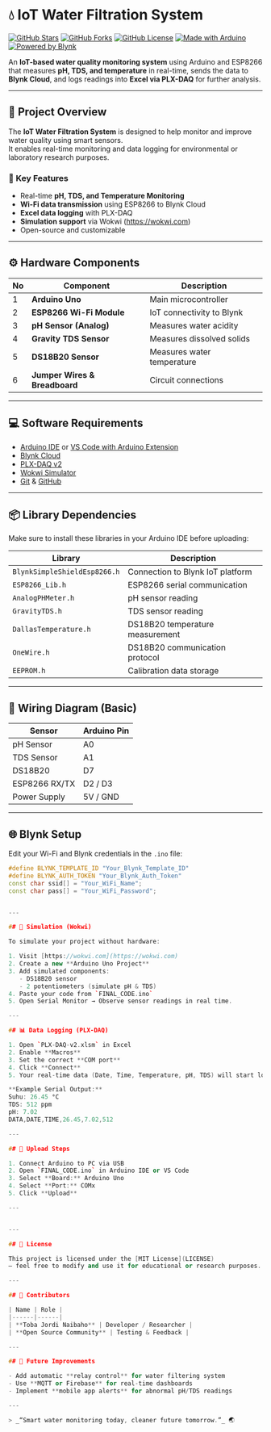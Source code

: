 # 💧 IoT Water Filtration System

[![GitHub Stars](https://img.shields.io/github/stars/tobanaibaho/IoT-Water-Filtration?style=flat-square)](https://github.com/tobanaibaho/IoT-Water-Filtration/stargazers)
[![GitHub Forks](https://img.shields.io/github/forks/tobanaibaho/IoT-Water-Filtration?style=flat-square)](https://github.com/tobanaibaho/IoT-Water-Filtration/network/members)
[![GitHub License](https://img.shields.io/badge/License-MIT-blue.svg?style=flat-square)](LICENSE)
[![Made with Arduino](https://img.shields.io/badge/Made%20with-Arduino-blue?style=flat-square&logo=arduino)](https://www.arduino.cc/)
[![Powered by Blynk](https://img.shields.io/badge/Powered%20by-Blynk-green?style=flat-square&logo=blynk)](https://blynk.io)

An **IoT-based water quality monitoring system** using Arduino and ESP8266 that measures **pH, TDS, and temperature** in real-time, sends the data to **Blynk Cloud**, and logs readings into **Excel via PLX-DAQ** for further analysis.

---

## 🧠 Project Overview

The **IoT Water Filtration System** is designed to help monitor and improve water quality using smart sensors.  
It enables real-time monitoring and data logging for environmental or laboratory research purposes.

### 🌟 Key Features
- Real-time **pH, TDS, and Temperature Monitoring**
- **Wi-Fi data transmission** using ESP8266 to Blynk Cloud
- **Excel data logging** with PLX-DAQ
- **Simulation support** via Wokwi (https://wokwi.com)
- Open-source and customizable

---

## ⚙️ Hardware Components

| No | Component | Description |
|----|------------|-------------|
| 1 | **Arduino Uno** | Main microcontroller |
| 2 | **ESP8266 Wi-Fi Module** | IoT connectivity to Blynk |
| 3 | **pH Sensor (Analog)** | Measures water acidity |
| 4 | **Gravity TDS Sensor** | Measures dissolved solids |
| 5 | **DS18B20 Sensor** | Measures water temperature |
| 6 | **Jumper Wires & Breadboard** | Circuit connections |

---

## 💻 Software Requirements

- [Arduino IDE](https://www.arduino.cc/en/software) or [VS Code with Arduino Extension](https://marketplace.visualstudio.com/items?itemName=vsciot-vscode.vscode-arduino)
- [Blynk Cloud](https://blynk.cloud)
- [PLX-DAQ v2](https://github.com/netlabtoolkit/PLX-DAQ)
- [Wokwi Simulator](https://wokwi.com)
- [Git](https://git-scm.com/) & [GitHub](https://github.com)

---

## 📦 Library Dependencies

Make sure to install these libraries in your Arduino IDE before uploading:

| Library | Description |
|----------|--------------|
| `BlynkSimpleShieldEsp8266.h` | Connection to Blynk IoT platform |
| `ESP8266_Lib.h` | ESP8266 serial communication |
| `AnalogPHMeter.h` | pH sensor reading |
| `GravityTDS.h` | TDS sensor reading |
| `DallasTemperature.h` | DS18B20 temperature measurement |
| `OneWire.h` | DS18B20 communication protocol |
| `EEPROM.h` | Calibration data storage |

---

## 🔌 Wiring Diagram (Basic)

| Sensor | Arduino Pin |
|---------|--------------|
| pH Sensor | A0 |
| TDS Sensor | A1 |
| DS18B20 | D7 |
| ESP8266 RX/TX | D2 / D3 |
| Power Supply | 5V / GND |

---

## 🌐 Blynk Setup

Edit your Wi-Fi and Blynk credentials in the `.ino` file:

```cpp
#define BLYNK_TEMPLATE_ID "Your_Blynk_Template_ID"
#define BLYNK_AUTH_TOKEN "Your_Blynk_Auth_Token"
const char ssid[] = "Your_WiFi_Name";
const char pass[] = "Your_WiFi_Password";


---

## 🧪 Simulation (Wokwi)

To simulate your project without hardware:

1. Visit [https://wokwi.com](https://wokwi.com)
2. Create a new **Arduino Uno Project**
3. Add simulated components:
   - DS18B20 sensor
   - 2 potentiometers (simulate pH & TDS)
4. Paste your code from `FINAL_CODE.ino`
5. Open Serial Monitor → Observe sensor readings in real time.

---

## 📊 Data Logging (PLX-DAQ)

1. Open `PLX-DAQ-v2.xlsm` in Excel  
2. Enable **Macros**
3. Set the correct **COM port**
4. Click **Connect**
5. Your real-time data (Date, Time, Temperature, pH, TDS) will start logging automatically.

**Example Serial Output:**
Suhu: 26.45 °C
TDS: 512 ppm
pH: 7.02
DATA,DATE,TIME,26.45,7.02,512

---

## 🚀 Upload Steps

1. Connect Arduino to PC via USB  
2. Open `FINAL_CODE.ino` in Arduino IDE or VS Code  
3. Select **Board:** Arduino Uno  
4. Select **Port:** COMx  
5. Click **Upload**

---


---

## 📜 License

This project is licensed under the [MIT License](LICENSE)  
— feel free to modify and use it for educational or research purposes.

---

## 🤝 Contributors

| Name | Role |
|------|------|
| **Toba Jordi Naibaho** | Developer / Researcher |
| **Open Source Community** | Testing & Feedback |

---

## 🌱 Future Improvements

- Add automatic **relay control** for water filtering system  
- Use **MQTT or Firebase** for real-time dashboards  
- Implement **mobile app alerts** for abnormal pH/TDS readings  

---

> _“Smart water monitoring today, cleaner future tomorrow.”_ 🌏



